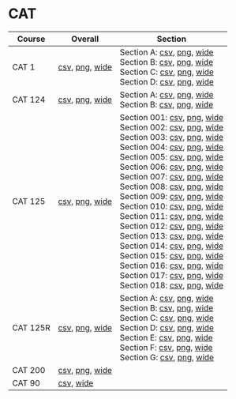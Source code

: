 # CAT

| Course | Overall | Section |
| ------ | ------- | ------- |
| CAT 1 | [csv](https://github.com/UCSD-Historical-Enrollment-Data/2024Fall/blob/main/overall/CAT%201.csv), [png](https://raw.githubusercontent.com/UCSD-Historical-Enrollment-Data/2024Fall/main/plot_overall/CAT%201.png), [wide](https://raw.githubusercontent.com/UCSD-Historical-Enrollment-Data/2024Fall/main/plot_overall_wide/CAT%201.png) | Section A: [csv](https://github.com/UCSD-Historical-Enrollment-Data/2024Fall/blob/main/section/CAT%201_A.csv), [png](https://raw.githubusercontent.com/UCSD-Historical-Enrollment-Data/2024Fall/main/plot_section/CAT%201_A.png), [wide](https://raw.githubusercontent.com/UCSD-Historical-Enrollment-Data/2024Fall/main/plot_section_wide/CAT%201_A.png)<br>Section B: [csv](https://github.com/UCSD-Historical-Enrollment-Data/2024Fall/blob/main/section/CAT%201_B.csv), [png](https://raw.githubusercontent.com/UCSD-Historical-Enrollment-Data/2024Fall/main/plot_section/CAT%201_B.png), [wide](https://raw.githubusercontent.com/UCSD-Historical-Enrollment-Data/2024Fall/main/plot_section_wide/CAT%201_B.png)<br>Section C: [csv](https://github.com/UCSD-Historical-Enrollment-Data/2024Fall/blob/main/section/CAT%201_C.csv), [png](https://raw.githubusercontent.com/UCSD-Historical-Enrollment-Data/2024Fall/main/plot_section/CAT%201_C.png), [wide](https://raw.githubusercontent.com/UCSD-Historical-Enrollment-Data/2024Fall/main/plot_section_wide/CAT%201_C.png)<br>Section D: [csv](https://github.com/UCSD-Historical-Enrollment-Data/2024Fall/blob/main/section/CAT%201_D.csv), [png](https://raw.githubusercontent.com/UCSD-Historical-Enrollment-Data/2024Fall/main/plot_section/CAT%201_D.png), [wide](https://raw.githubusercontent.com/UCSD-Historical-Enrollment-Data/2024Fall/main/plot_section_wide/CAT%201_D.png) |
| CAT 124 | [csv](https://github.com/UCSD-Historical-Enrollment-Data/2024Fall/blob/main/overall/CAT%20124.csv), [png](https://raw.githubusercontent.com/UCSD-Historical-Enrollment-Data/2024Fall/main/plot_overall/CAT%20124.png), [wide](https://raw.githubusercontent.com/UCSD-Historical-Enrollment-Data/2024Fall/main/plot_overall_wide/CAT%20124.png) | Section A: [csv](https://github.com/UCSD-Historical-Enrollment-Data/2024Fall/blob/main/section/CAT%20124_A.csv), [png](https://raw.githubusercontent.com/UCSD-Historical-Enrollment-Data/2024Fall/main/plot_section/CAT%20124_A.png), [wide](https://raw.githubusercontent.com/UCSD-Historical-Enrollment-Data/2024Fall/main/plot_section_wide/CAT%20124_A.png)<br>Section B: [csv](https://github.com/UCSD-Historical-Enrollment-Data/2024Fall/blob/main/section/CAT%20124_B.csv), [png](https://raw.githubusercontent.com/UCSD-Historical-Enrollment-Data/2024Fall/main/plot_section/CAT%20124_B.png), [wide](https://raw.githubusercontent.com/UCSD-Historical-Enrollment-Data/2024Fall/main/plot_section_wide/CAT%20124_B.png) |
| CAT 125 | [csv](https://github.com/UCSD-Historical-Enrollment-Data/2024Fall/blob/main/overall/CAT%20125.csv), [png](https://raw.githubusercontent.com/UCSD-Historical-Enrollment-Data/2024Fall/main/plot_overall/CAT%20125.png), [wide](https://raw.githubusercontent.com/UCSD-Historical-Enrollment-Data/2024Fall/main/plot_overall_wide/CAT%20125.png) | Section 001: [csv](https://github.com/UCSD-Historical-Enrollment-Data/2024Fall/blob/main/section/CAT%20125_001.csv), [png](https://raw.githubusercontent.com/UCSD-Historical-Enrollment-Data/2024Fall/main/plot_section/CAT%20125_001.png), [wide](https://raw.githubusercontent.com/UCSD-Historical-Enrollment-Data/2024Fall/main/plot_section_wide/CAT%20125_001.png)<br>Section 002: [csv](https://github.com/UCSD-Historical-Enrollment-Data/2024Fall/blob/main/section/CAT%20125_002.csv), [png](https://raw.githubusercontent.com/UCSD-Historical-Enrollment-Data/2024Fall/main/plot_section/CAT%20125_002.png), [wide](https://raw.githubusercontent.com/UCSD-Historical-Enrollment-Data/2024Fall/main/plot_section_wide/CAT%20125_002.png)<br>Section 003: [csv](https://github.com/UCSD-Historical-Enrollment-Data/2024Fall/blob/main/section/CAT%20125_003.csv), [png](https://raw.githubusercontent.com/UCSD-Historical-Enrollment-Data/2024Fall/main/plot_section/CAT%20125_003.png), [wide](https://raw.githubusercontent.com/UCSD-Historical-Enrollment-Data/2024Fall/main/plot_section_wide/CAT%20125_003.png)<br>Section 004: [csv](https://github.com/UCSD-Historical-Enrollment-Data/2024Fall/blob/main/section/CAT%20125_004.csv), [png](https://raw.githubusercontent.com/UCSD-Historical-Enrollment-Data/2024Fall/main/plot_section/CAT%20125_004.png), [wide](https://raw.githubusercontent.com/UCSD-Historical-Enrollment-Data/2024Fall/main/plot_section_wide/CAT%20125_004.png)<br>Section 005: [csv](https://github.com/UCSD-Historical-Enrollment-Data/2024Fall/blob/main/section/CAT%20125_005.csv), [png](https://raw.githubusercontent.com/UCSD-Historical-Enrollment-Data/2024Fall/main/plot_section/CAT%20125_005.png), [wide](https://raw.githubusercontent.com/UCSD-Historical-Enrollment-Data/2024Fall/main/plot_section_wide/CAT%20125_005.png)<br>Section 006: [csv](https://github.com/UCSD-Historical-Enrollment-Data/2024Fall/blob/main/section/CAT%20125_006.csv), [png](https://raw.githubusercontent.com/UCSD-Historical-Enrollment-Data/2024Fall/main/plot_section/CAT%20125_006.png), [wide](https://raw.githubusercontent.com/UCSD-Historical-Enrollment-Data/2024Fall/main/plot_section_wide/CAT%20125_006.png)<br>Section 007: [csv](https://github.com/UCSD-Historical-Enrollment-Data/2024Fall/blob/main/section/CAT%20125_007.csv), [png](https://raw.githubusercontent.com/UCSD-Historical-Enrollment-Data/2024Fall/main/plot_section/CAT%20125_007.png), [wide](https://raw.githubusercontent.com/UCSD-Historical-Enrollment-Data/2024Fall/main/plot_section_wide/CAT%20125_007.png)<br>Section 008: [csv](https://github.com/UCSD-Historical-Enrollment-Data/2024Fall/blob/main/section/CAT%20125_008.csv), [png](https://raw.githubusercontent.com/UCSD-Historical-Enrollment-Data/2024Fall/main/plot_section/CAT%20125_008.png), [wide](https://raw.githubusercontent.com/UCSD-Historical-Enrollment-Data/2024Fall/main/plot_section_wide/CAT%20125_008.png)<br>Section 009: [csv](https://github.com/UCSD-Historical-Enrollment-Data/2024Fall/blob/main/section/CAT%20125_009.csv), [png](https://raw.githubusercontent.com/UCSD-Historical-Enrollment-Data/2024Fall/main/plot_section/CAT%20125_009.png), [wide](https://raw.githubusercontent.com/UCSD-Historical-Enrollment-Data/2024Fall/main/plot_section_wide/CAT%20125_009.png)<br>Section 010: [csv](https://github.com/UCSD-Historical-Enrollment-Data/2024Fall/blob/main/section/CAT%20125_010.csv), [png](https://raw.githubusercontent.com/UCSD-Historical-Enrollment-Data/2024Fall/main/plot_section/CAT%20125_010.png), [wide](https://raw.githubusercontent.com/UCSD-Historical-Enrollment-Data/2024Fall/main/plot_section_wide/CAT%20125_010.png)<br>Section 011: [csv](https://github.com/UCSD-Historical-Enrollment-Data/2024Fall/blob/main/section/CAT%20125_011.csv), [png](https://raw.githubusercontent.com/UCSD-Historical-Enrollment-Data/2024Fall/main/plot_section/CAT%20125_011.png), [wide](https://raw.githubusercontent.com/UCSD-Historical-Enrollment-Data/2024Fall/main/plot_section_wide/CAT%20125_011.png)<br>Section 012: [csv](https://github.com/UCSD-Historical-Enrollment-Data/2024Fall/blob/main/section/CAT%20125_012.csv), [png](https://raw.githubusercontent.com/UCSD-Historical-Enrollment-Data/2024Fall/main/plot_section/CAT%20125_012.png), [wide](https://raw.githubusercontent.com/UCSD-Historical-Enrollment-Data/2024Fall/main/plot_section_wide/CAT%20125_012.png)<br>Section 013: [csv](https://github.com/UCSD-Historical-Enrollment-Data/2024Fall/blob/main/section/CAT%20125_013.csv), [png](https://raw.githubusercontent.com/UCSD-Historical-Enrollment-Data/2024Fall/main/plot_section/CAT%20125_013.png), [wide](https://raw.githubusercontent.com/UCSD-Historical-Enrollment-Data/2024Fall/main/plot_section_wide/CAT%20125_013.png)<br>Section 014: [csv](https://github.com/UCSD-Historical-Enrollment-Data/2024Fall/blob/main/section/CAT%20125_014.csv), [png](https://raw.githubusercontent.com/UCSD-Historical-Enrollment-Data/2024Fall/main/plot_section/CAT%20125_014.png), [wide](https://raw.githubusercontent.com/UCSD-Historical-Enrollment-Data/2024Fall/main/plot_section_wide/CAT%20125_014.png)<br>Section 015: [csv](https://github.com/UCSD-Historical-Enrollment-Data/2024Fall/blob/main/section/CAT%20125_015.csv), [png](https://raw.githubusercontent.com/UCSD-Historical-Enrollment-Data/2024Fall/main/plot_section/CAT%20125_015.png), [wide](https://raw.githubusercontent.com/UCSD-Historical-Enrollment-Data/2024Fall/main/plot_section_wide/CAT%20125_015.png)<br>Section 016: [csv](https://github.com/UCSD-Historical-Enrollment-Data/2024Fall/blob/main/section/CAT%20125_016.csv), [png](https://raw.githubusercontent.com/UCSD-Historical-Enrollment-Data/2024Fall/main/plot_section/CAT%20125_016.png), [wide](https://raw.githubusercontent.com/UCSD-Historical-Enrollment-Data/2024Fall/main/plot_section_wide/CAT%20125_016.png)<br>Section 017: [csv](https://github.com/UCSD-Historical-Enrollment-Data/2024Fall/blob/main/section/CAT%20125_017.csv), [png](https://raw.githubusercontent.com/UCSD-Historical-Enrollment-Data/2024Fall/main/plot_section/CAT%20125_017.png), [wide](https://raw.githubusercontent.com/UCSD-Historical-Enrollment-Data/2024Fall/main/plot_section_wide/CAT%20125_017.png)<br>Section 018: [csv](https://github.com/UCSD-Historical-Enrollment-Data/2024Fall/blob/main/section/CAT%20125_018.csv), [png](https://raw.githubusercontent.com/UCSD-Historical-Enrollment-Data/2024Fall/main/plot_section/CAT%20125_018.png), [wide](https://raw.githubusercontent.com/UCSD-Historical-Enrollment-Data/2024Fall/main/plot_section_wide/CAT%20125_018.png) |
| CAT 125R | [csv](https://github.com/UCSD-Historical-Enrollment-Data/2024Fall/blob/main/overall/CAT%20125R.csv), [png](https://raw.githubusercontent.com/UCSD-Historical-Enrollment-Data/2024Fall/main/plot_overall/CAT%20125R.png), [wide](https://raw.githubusercontent.com/UCSD-Historical-Enrollment-Data/2024Fall/main/plot_overall_wide/CAT%20125R.png) | Section A: [csv](https://github.com/UCSD-Historical-Enrollment-Data/2024Fall/blob/main/section/CAT%20125R_A.csv), [png](https://raw.githubusercontent.com/UCSD-Historical-Enrollment-Data/2024Fall/main/plot_section/CAT%20125R_A.png), [wide](https://raw.githubusercontent.com/UCSD-Historical-Enrollment-Data/2024Fall/main/plot_section_wide/CAT%20125R_A.png)<br>Section B: [csv](https://github.com/UCSD-Historical-Enrollment-Data/2024Fall/blob/main/section/CAT%20125R_B.csv), [png](https://raw.githubusercontent.com/UCSD-Historical-Enrollment-Data/2024Fall/main/plot_section/CAT%20125R_B.png), [wide](https://raw.githubusercontent.com/UCSD-Historical-Enrollment-Data/2024Fall/main/plot_section_wide/CAT%20125R_B.png)<br>Section C: [csv](https://github.com/UCSD-Historical-Enrollment-Data/2024Fall/blob/main/section/CAT%20125R_C.csv), [png](https://raw.githubusercontent.com/UCSD-Historical-Enrollment-Data/2024Fall/main/plot_section/CAT%20125R_C.png), [wide](https://raw.githubusercontent.com/UCSD-Historical-Enrollment-Data/2024Fall/main/plot_section_wide/CAT%20125R_C.png)<br>Section D: [csv](https://github.com/UCSD-Historical-Enrollment-Data/2024Fall/blob/main/section/CAT%20125R_D.csv), [png](https://raw.githubusercontent.com/UCSD-Historical-Enrollment-Data/2024Fall/main/plot_section/CAT%20125R_D.png), [wide](https://raw.githubusercontent.com/UCSD-Historical-Enrollment-Data/2024Fall/main/plot_section_wide/CAT%20125R_D.png)<br>Section E: [csv](https://github.com/UCSD-Historical-Enrollment-Data/2024Fall/blob/main/section/CAT%20125R_E.csv), [png](https://raw.githubusercontent.com/UCSD-Historical-Enrollment-Data/2024Fall/main/plot_section/CAT%20125R_E.png), [wide](https://raw.githubusercontent.com/UCSD-Historical-Enrollment-Data/2024Fall/main/plot_section_wide/CAT%20125R_E.png)<br>Section F: [csv](https://github.com/UCSD-Historical-Enrollment-Data/2024Fall/blob/main/section/CAT%20125R_F.csv), [png](https://raw.githubusercontent.com/UCSD-Historical-Enrollment-Data/2024Fall/main/plot_section/CAT%20125R_F.png), [wide](https://raw.githubusercontent.com/UCSD-Historical-Enrollment-Data/2024Fall/main/plot_section_wide/CAT%20125R_F.png)<br>Section G: [csv](https://github.com/UCSD-Historical-Enrollment-Data/2024Fall/blob/main/section/CAT%20125R_G.csv), [png](https://raw.githubusercontent.com/UCSD-Historical-Enrollment-Data/2024Fall/main/plot_section/CAT%20125R_G.png), [wide](https://raw.githubusercontent.com/UCSD-Historical-Enrollment-Data/2024Fall/main/plot_section_wide/CAT%20125R_G.png) |
| CAT 200 | [csv](https://github.com/UCSD-Historical-Enrollment-Data/2024Fall/blob/main/overall/CAT%20200.csv), [png](https://raw.githubusercontent.com/UCSD-Historical-Enrollment-Data/2024Fall/main/plot_overall/CAT%20200.png), [wide](https://raw.githubusercontent.com/UCSD-Historical-Enrollment-Data/2024Fall/main/plot_overall_wide/CAT%20200.png) |  |
| CAT 90 | [csv](https://github.com/UCSD-Historical-Enrollment-Data/2024Fall/blob/main/overall/CAT%2090.csv), [wide](https://raw.githubusercontent.com/UCSD-Historical-Enrollment-Data/2024Fall/main/plot_overall_wide/CAT%2090.png) |  |

